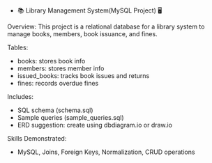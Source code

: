- 📚 Library Management System(MySQL Project) 🖥️

Overview:
This project is a relational database for a library system to manage books, members, book issuance, and fines.

Tables:
- books: stores book info
- members: stores member info
- issued_books: tracks book issues and returns
- fines: records overdue fines

Includes:
- SQL schema (schema.sql)
- Sample queries (sample_queries.sql)
- ERD suggestion: create using dbdiagram.io or draw.io

Skills Demonstrated:
- MySQL, Joins, Foreign Keys, Normalization, CRUD operations
